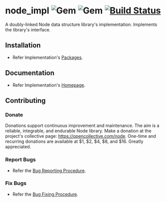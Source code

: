 # node_impl ![Gem](https://img.shields.io/gem/v/node_impl) ![Gem](https://img.shields.io/gem/dt/node_impl) [![Build Status](https://travis-ci.com/Diligent-Software-LLC/node_impl.svg?branch=master)](https://travis-ci.com/Diligent-Software-LLC/node_impl)

A doubly-linked Node data structure library's implementation. Implements the
 library's interface.

## Installation

- Refer Implementation's 
[Packages](https://docs.diligentsoftware.org/node-1/packages#implementation_installation).

## Documentation

- Refer Implementation's 
[Homepage](https://docs.diligentsoftware.org/node-1/implementation).

## Contributing

### Donate

Donations support continuous improvement and maintenance. The aim is a reliable,
integrable, and endurable Node library. Make a donation at the project's 
collective page: https://opencollective.com/node. One-time and recurring 
donations are available at $1, $2, $4, $8, and $16. Greatly appreciated.

### Report Bugs

- Refer the 
[Bug Reporting Procedure](https://github.com/Diligent-Software-LLC/node_impl/issues/1).

### Fix Bugs

- Refer the 
[Bug Fixing Procedure](https://github.com/Diligent-Software-LLC/node_impl/issues/2).
